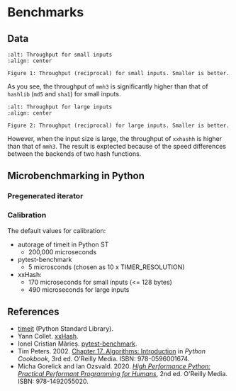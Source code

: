 # Benchmarks

## Data

```{figure} images/throughput_small_inputs.png
:alt: Throughput for small inputs
:align: center

Figure 1: Throughput (reciprocal) for small inputs. Smaller is better.
```

As you see, the throughput of `mmh3` is significantly
higher than that of `hashlib` (`md5` and `sha1`) for small inputs.

```{figure} images/throughput_large_inputs.png
:alt: Throughput for large inputs
:align: center

Figure 2: Throughput (reciprocal) for large inputs. Smaller is better.
```

However, when the input size is large, the throughput of `xxhashh` is higher
than that of `mmh3`. The result is exptected because of the speed differences
between the backends of two hash functions.


## Microbenchmarking in Python

### Pregenerated iterator

### 

### Calibration

The default values for calibration:

- autorage of timeit in Python ST
  - 200,000 microseconds
- pytest-benchmark
  - 5 microsconds (chosen as 10 x TIMER_RESOLUTION)
- xxHash:
  - 170 microseconds for small inputs (<= 128 bytes)
  - 490 microseconds for large inputs


## References

- [timeit] (Python Standard Library).
- Yann Collet. [xxHash].
- Ionel Cristian Mărieș.
  [pytest-benchmark].
- Tim Peters. 2002. [Chapter 17. Algorithms: Introduction] in _Python Cookbook_,
  3rd ed. O'Reilly Media. ISBN: 978-0596001674.
- Micha Gorelick and Ian Ozsvald. 2020.
  _[High Performance Python: Practical Performant Programming for Humans]_,
  2nd ed. O'Reilly Media. ISBN: 978-1492055020.

[timeit]: https://docs.python.org/3/library/timeit.html
[xxHash]: https://github.com/Cyan4973/xxHash
[pytest-benchmark]: https://github.com/ionelmc/pytest-benchmark
[Chapter 17. Algorithms: Introduction]: https://www.oreilly.com/library/view/python-cookbook/0596001673/ch17.html
[High Performance Python: Practical Performant Programming for Humans]: https://www.oreilly.com/library/view/high-performance-python/9781492055013/
